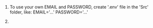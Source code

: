 1. To use your own EMAIL and PASSWORD, create '.env' file in the 'Src' folder, like:
EMAIL='...'
PASSWORD='...'

2.
